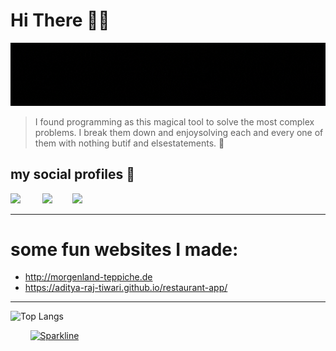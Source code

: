 # Hi There 👋🏽


<img src="./up.gif" width="800px"/>


> I found programming as this magical tool to solve the most complex problems. I break them down and enjoysolving each and every one of them with nothing butif and elsestatements. 🤘

## my social profiles :handshake:

<a href="https://www.linkedin.com/in/aditya-raj-tiwari/"><img src="https://img.shields.io/badge/LinkedIn-0077B5?style=for-the-badge&logo=linkedin&logoColor=white" /></a>
&nbsp;&nbsp;&nbsp;&nbsp;&nbsp;&nbsp;&nbsp;&nbsp;<a href="mailto:artrajtiwari@ygmail.com"><img src="https://img.shields.io/badge/Gmail-D14836?style=for-the-badge&logo=gmail&logoColor=white" /></a>&nbsp;&nbsp;&nbsp;&nbsp;&nbsp;&nbsp;&nbsp;&nbsp;<a href="https://artrajtiwari.medium.com/"><img src="https://img.shields.io/badge/Medium-12100E?style=for-the-badge&logo=medium&logoColor=white" /></a>

---

# some fun websites I made:
- http://morgenland-teppiche.de
- https://aditya-raj-tiwari.github.io/restaurant-app/

---

![Top Langs](https://github-readme-stats.vercel.app/api/top-langs/?username=Aditya-Raj-Tiwari&langs_count=8&theme=dark)


&nbsp;&nbsp;&nbsp;&nbsp;&nbsp;&nbsp;&nbsp;&nbsp;[![Sparkline](https://stars.medv.io/Naereen/badges.svg)](https://stars.medv.io/Naereen/badges)





